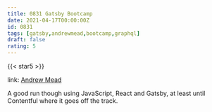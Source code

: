 ```yaml
---
title: 0831 Gatsby Bootcamp
date: 2021-04-17T00:00:00Z
id: 0831
tags: [gatsby,andrewmead,bootcamp,graphql]
draft: false
rating: 5
---
```

{{< star5 >}}

link: [Andrew Mead](https://mead.io)

A good run though using JavaScript, React and Gatsby, at least until Contentful where it goes off the track.

